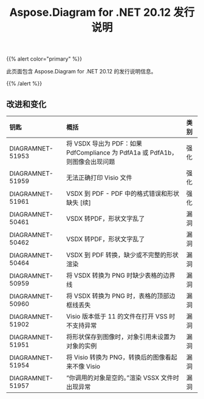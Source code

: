 ﻿---
title: Aspose.Diagram for .NET 20.12 发行说明
type: docs
weight: 8
url: /zh/net/aspose-diagram-for-net-20-12-release-notes/
---
{{% alert color="primary" %}}

此页面包含 Aspose.Diagram for .NET 20.12 的发行说明信息。

{{% /alert %}}
## **改进和变化**  ##

|**钥匙**|**概括**|**类别**|
|:- |:- |:- |
|DIAGRAMNET-51953|将 VSDX 导出为 PDF：如果 PdfCompliance 为 PdfA1a 或 PdfA1b，则图像会出现问题|强化|
|DIAGRAMNET-51959|无法正确打印 Visio 文件|强化|
|DIAGRAMNET-51961|VSDX 到 PDF - PDF 中的格式错误和形状缺失 [续]|强化|
|DIAGRAMNET-50461|VSDX 转PDF，形状文字乱了|漏洞|
|DIAGRAMNET-50462|VSDX 转PDF，形状文字乱了|漏洞|
|DIAGRAMNET-50464|VSDX 到 PDF 转换，缺少或不完整的形状渲染|漏洞|
|DIAGRAMNET-50959|将 VSDX 转换为 PNG 时缺少表格的边界线|漏洞|
|DIAGRAMNET-50960|将 VSDX 转换为 PNG 时，表格的顶部边框线丢失|漏洞|
|DIAGRAMNET-51902|Visio 版本低于 11 的文件在打开 VSS 时不支持异常|漏洞|
|DIAGRAMNET-51951|将形状保存到图像时，对象引用未设置为对象的实例|漏洞|
|DIAGRAMNET-51954|将 Visio 转换为 PNG，转换后的图像看起来不像 Visio|漏洞|
|DIAGRAMNET-51957|“你调用的对象是空的。”渲染 VSSX 文件时出现异常|漏洞|



